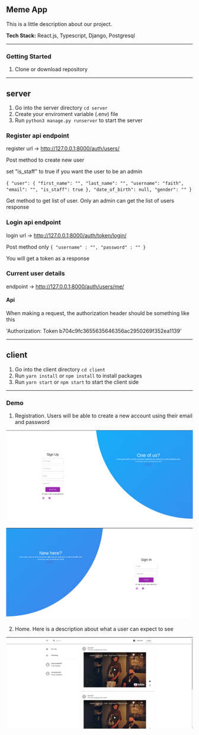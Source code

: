 ## Meme App

This is a little description about our project.

**Tech Stack:** React.js, Typescript, Django, Postgresql

---

### Getting Started

1. Clone or download repository

---

## server
1. Go into the server directory `cd server`
2. Create your enviroment variable (.env) file
3. Run `python3 manage.py runserver` to start the server

### Register api endpoint
register url -> http://127.0.0.1:8000/auth/users/

Post method to create new user

set "is_staff" to true if you want the user to be an admin

`
{
    "user": {
        "first_name": "",
        "last_name": "",
        "username": "faith",
        "email": "",
        "is_staff": true
    },
    "date_of_birth": null,
    "gender": ""
}
`

Get method to get list of user. Only an admin can get the list of users response

### Login api endpoint

login url -> http://127.0.0.1:8000/auth/token/login/

Post method only
`
{
    "username" : "",
    "password" : ""
}
`

You will get a token as a response

### Current user details

endpoint -> http://127.0.0.1:8000/auth/users/me/

#### Api
 When making a request, the authorization header should be something like this
 
 'Authorization: Token b704c9fc3655635646356ac2950269f352ea1139'


---

## client
1. Go into the client directory `cd client`
2. Run `yarn install` or `npm install` to install packages
3. Run `yarn start` or `npm start` to start the client side

---

### Demo

1. Registration. Users will be able to create a new account using their email and password

![SignUp Demo](demo/images/register.png)

![SignIn Demo](demo/images/login.png)

2. Home. Here is a description about what a user can expect to see

![Home Page](demo/images/home.png)
